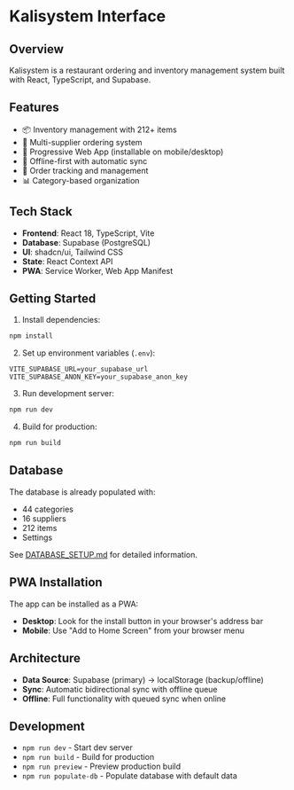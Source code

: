 # Kalisystem Interface

## Overview

Kalisystem is a restaurant ordering and inventory management system built with React, TypeScript, and Supabase.

## Features

- 📦 Inventory management with 212+ items
- 🏪 Multi-supplier ordering system
- 📱 Progressive Web App (installable on mobile/desktop)
- 🔄 Offline-first with automatic sync
- 🎯 Order tracking and management
- 📊 Category-based organization

## Tech Stack

- **Frontend**: React 18, TypeScript, Vite
- **Database**: Supabase (PostgreSQL)
- **UI**: shadcn/ui, Tailwind CSS
- **State**: React Context API
- **PWA**: Service Worker, Web App Manifest

## Getting Started

1. Install dependencies:
```bash
npm install
```

2. Set up environment variables (`.env`):
```
VITE_SUPABASE_URL=your_supabase_url
VITE_SUPABASE_ANON_KEY=your_supabase_anon_key
```

3. Run development server:
```bash
npm run dev
```

4. Build for production:
```bash
npm run build
```

## Database

The database is already populated with:
- 44 categories
- 16 suppliers
- 212 items
- Settings

See [DATABASE_SETUP.md](./DATABASE_SETUP.md) for detailed information.

## PWA Installation

The app can be installed as a PWA:
- **Desktop**: Look for the install button in your browser's address bar
- **Mobile**: Use "Add to Home Screen" from your browser menu

## Architecture

- **Data Source**: Supabase (primary) → localStorage (backup/offline)
- **Sync**: Automatic bidirectional sync with offline queue
- **Offline**: Full functionality with queued sync when online

## Development

- `npm run dev` - Start dev server
- `npm run build` - Build for production
- `npm run preview` - Preview production build
- `npm run populate-db` - Populate database with default data
